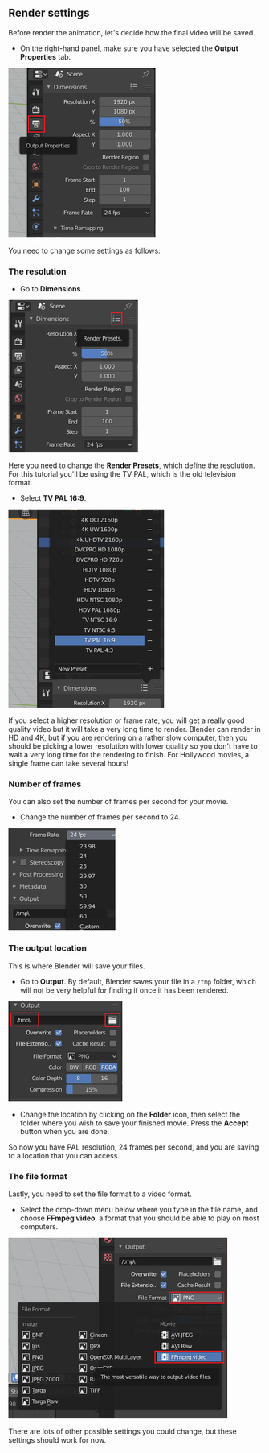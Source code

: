 ## Render settings

Before render the animation, let's decide how the final video will be saved.

+ On the right-hand panel, make sure you have selected the **Output Properties** tab.

![Render menu](images/blender-render-menu.png)

You need to change some settings as follows:

### The resolution

+ Go to **Dimensions**.

![Dimensions](images/blender-render-dimension.png)

Here you need to change the **Render Presets**, which define the resolution. For this tutorial you'll be using the TV PAL, which is the old television format.

+ Select **TV PAL 16:9**.

![Select TV PAL](images/blender-render-presets.png)

If you select a higher resolution or frame rate, you will get a really good quality video but it will take a very long time to render. Blender can render in HD and 4K, but if you are rendering on a rather slow computer, then you should be picking a lower resolution with lower quality so you don't have to wait a very long time for the rendering to finish. For Hollywood movies, a single frame can take several hours!

### Number of frames

You can also set the number of frames per second for your movie.

+ Change the number of frames per second to 24.

![Frames per second](images/blender-render-frames.png)

### The output location

This is where Blender will save your files.

+ Go to **Output**. By default, Blender saves your file in a `/tmp` folder, which will not be very helpful for finding it once it has been rendered.

![Output location](images/blender-render-output.png)

+ Change the location by clicking on the **Folder** icon, then select the folder where you wish to save your finished movie. Press the **Accept** button when you are done.

So now you have PAL resolution, 24 frames per second, and you are saving to a location that you can access.

### The file format

Lastly, you need to set the file format to a video format.

+ Select the drop-down menu below where you type in the file name, and choose **FFmpeg video**, a format that you should be able to play on most computers.

![Output location](images/blender-render-file-format.png)

There are lots of other possible settings you could change, but these settings should work for now.